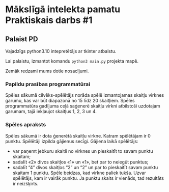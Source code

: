 # Mākslīgā intelekta pamatu Praktiskais darbs #1
## Palaist PD
Vajadzīgs python3.10 intepretētājs ar tkinter atbalstu.

Lai palaistu, izmantot komandu ``python3 main.py`` projekta mapē.

Zemāk redzami mums dotie nosacījumi.
### Papildu prasības programmatūrai 
Spēles sākumā cilvēks-spēlētājs norāda spēlē izmantojamas skaitļu virknes garumu, kas var būt diapazonā no 15 līdz 20 skaitļiem. Spēles programmatūra gadījuma ceļā saģenerē skaitļu virkni atbilstoši uzdotajam garumam, tajā iekļaujot skaitļus 1, 2, 3 un 4. 

### Spēles apraksts 
Spēles sākumā ir dota ģenerētā skaitļu virkne. Katram spēlētājam ir 0 punktu. Spēlētāji izpilda gājienus secīgi. Gājiena laikā spēlētājs: 
* var paņemt jebkuru skaitli no virknes un pieskaitīt to savam punktu skaitam;  
* sadalīt «2» divos skaitļos «1» un «1», bet par to neiegūt punktus; 
* sadalīt “4” divos skaitļos “2” un “2” un par to pieskaitīt savam punktu skaitam 1 punktu. 
Spēle beidzas, kad virkne paliek tukša. Uzvar spēlētājs, kam ir vairāk punktu. Ja punktu skaits ir vienāds, tad rezultāts ir neizšķirts.
